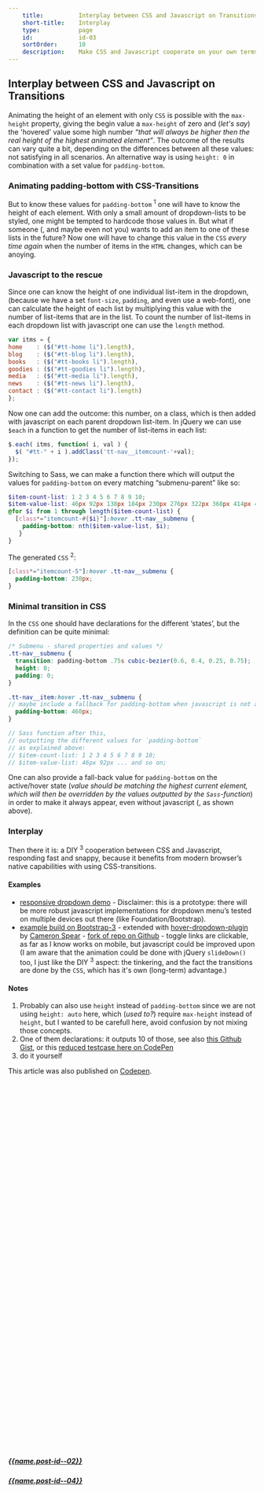 ```yaml
---
    title:          Interplay between CSS and Javascript on Transitions
    short-title:    Interplay
    type:           page
    id:             id-03
    sortOrder:      10
    description:    Make CSS and Javascript cooperate on your own terms
---
```


## Interplay between CSS and Javascript on Transitions

<span class="dropcap">A</span>nimating the height of an element with only `CSS` is possible with the `max-height` property, giving the begin value a `max-height` of zero and (_let's say_) the 'hovered' value some high number _“that will always be higher then the real height of the highest animated element”_. The outcome of the results can vary quite a bit, depending on the differences between all these values: not satisfying in all scenarios. An alternative way is using `height: 0` in combination with a set value for `padding-bottom`.

### Animating padding-bottom with CSS-Transitions
But to know these values for `padding-bottom` <sup>1</sup> one will have to know the height of each element. With only a small amount of dropdown-lists to be styled, one might be tempted to hardcode those values in. But what if someone (, and maybe even not you) wants to add an item to one of these lists in the future? Now one will have to change this value in the `CSS` _every time again_ when the number of items in the `HTML` changes, which can be anoying.

### Javascript to the rescue
Since one can know the height of one individual list-item in the dropdown, (because we have a set `font-size`, `padding`, and even use a web-font), one can calculate the height of each list by multiplying this value with the number of list-items that are in the list. To count the number of list-items in each dropdown list with javascript one can use the `length` method.


```javascript
var itms = {
home    : ($("#tt-home li").length),
blog    : ($("#tt-blog li").length),
books   : ($("#tt-books li").length),
goodies : ($("#tt-goodies li").length),
media   : ($("#tt-media li").length),
news    : ($("#tt-news li").length),
contact : ($("#tt-contact li").length)
};

```

Now one can add the outcome: this number, on a class, which is then added with javascript on each parent dropdown list-item. In jQuery we can use `$each` in a function to get the number of list-items in each list:

```javascript
$.each( itms, function( i, val ) {
  $( "#tt-" + i ).addClass('tt-nav__itemcount-'+val);
});

```

Switching to Sass, we can make a function there which will output the values for `padding-bottom` on every matching “submenu-parent” like so:


```scss
$item-count-list: 1 2 3 4 5 6 7 8 9 10;
$item-value-list: 46px 92px 138px 184px 230px 276px 322px 368px 414px 460px;
@for $i from 1 through length($item-count-list) {
  [class*="itemcount-#{$i}"]:hover .tt-nav__submenu {
    padding-bottom: nth($item-value-list, $i);
   }
}
```

The generated `CSS` <sup>2</sup>:

```css
[class*="itemcount-5"]:hover .tt-nav__submenu {
  padding-bottom: 230px;
}
```

### Minimal transition in CSS
In the `CSS` one should have declarations for the different ‘states’, but the definition can be quite minimal:

```scss
/* Submenu - shared properties and values */
.tt-nav__submenu {
  transition: padding-bottom .75s cubic-bezier(0.6, 0.4, 0.25, 0.75);
  height: 0;
  padding: 0;
}

.tt-nav__item:hover .tt-nav__submenu {
// maybe include a fallback for padding-bottom when javascript is not available:
  padding-bottom: 460px;
}

// Sass function after this,
// outputting the different values for `padding-bottom`
// as explained above:
// $item-count-list: 1 2 3 4 5 6 7 8 9 10;
// $item-value-list: 46px 92px ... and so on;

```

One can also provide a fall-back value for `padding-bottom` on the active/hover state (_value should be matching the highest current element, which will then be overridden by the values outputted by the `Sass`-function_) in order to make it always appear, even without javascript (, as shown above).

### Interplay
Then there it is: a DIY <sup>3</sup> cooperation between CSS and Javascript, responding fast and snappy, because it benefits from modern browser’s native capabilities with using CSS-transitions.

#### Examples
- [responsive dropdown demo](http://codepen.io/atelierbram/pen/AHwyr) - Disclaimer: this is a prototype: there will be more robust javascript implementations for dropdown menu’s tested on multiple devices out there (like Foundation/Bootstrap).
- [example build on Bootstrap-3](http://codepen.io/atelierbram/pen/vymHL/) -  extended with [hover-dropdown-plugin](https://github.com/CWSpear/bootstrap-hover-dropdown) by [Cameron Spear](http://cameronspear.com/blog/bootstrap-dropdown-on-hover-plugin/) - [fork of repo on Github](https://github.com/atelierbram/bootstrap-hover-dropdown) - toggle links are clickable, as far as I know works on mobile, but javascript could be improved upon (I am aware that the animation could be done with jQuery `slideDown()` too, I just like the DIY <sup>3</sup> aspect: the tinkering, and the fact the transitions are done by the `CSS`, which has it's own (long-term) advantage.)

#### Notes
1. Probably can also use `height` instead of `padding-bottom` since we are not using `height: auto` here, which (_used to?_)
require `max-height` instead of `height`, but I wanted to be carefull here, avoid confusion by not mixing those concepts.
2. One of them declarations: it outputs 10 of those, see also [this Github Gist](https://gist.github.com/atelierbram/a88e3811173bb9d75b40), or this [reduced testcase here on CodePen](http://codepen.io/atelierbram/pen/CBLaw)
3.  do it yourself

<span class="note">This article was also published on [Codepen](http://codepen.io/atelierbram/blog/interplay-css-javascript).</span>

<div class="prevnext">
  <h5><a href="../{{url.post-id--02}}" rel="prev"><i class="icon icon-8 icon-arrow-left"><svg class="shape-icon" viewBox="0 0 8 12"><use xlink:href="#shape-arrow-point" transform="rotate(180,4,6)"></use></svg></i> {{name.post-id--02}}</a></h5>
  <h5><a href="../{{url.post-id--04}}" rel="next">{{name.post-id--04}} <i class="icon icon-8 icon-arrow-right"><svg class="shape-icon" viewBox="0 0 8 12"><use xlink:href="#shape-arrow-point"></use></svg></i></a></h5>
</div>
